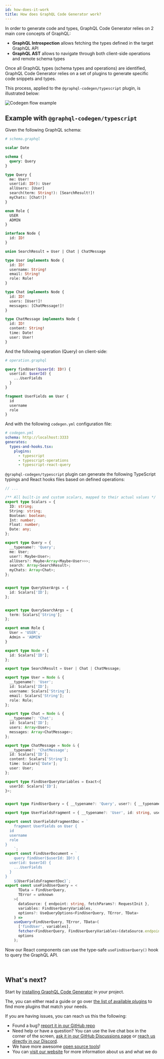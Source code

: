 ```yaml
---
id: how-does-it-work
title: How does GraphQL Code Generator work?
---
```


In order to generate code and types, GraphQL Code Generator relies on 2 main core concepts of GraphQL:

- **GraphQL Introspection** allows fetching the types defined in the target GraphQL API
- **GraphQL AST** allows to navigate through both client-side operations and remote schema types

Once all GraphQL types (schema types and operations) are identified, GraphQL Code Generator relies on a set of plugins to generate specific code snippets and types.

This process, applied to the `@graphql-codegen/typescript` plugin, is illustrated below:


![Codegen flow example](/assets/illustrations/codegen_flow1.png)


## Example with `@graphql-codegen/typescript`


Given the following GraphQL schema:

```graphql
# schema.graphql

scalar Date

schema {
  query: Query
}

type Query {
  me: User!
  user(id: ID!): User
  allUsers: [User]
  search(term: String!): [SearchResult!]!
  myChats: [Chat!]!
}

enum Role {
  USER
  ADMIN
}

interface Node {
  id: ID!
}

union SearchResult = User | Chat | ChatMessage

type User implements Node {
  id: ID!
  username: String!
  email: String!
  role: Role!
}

type Chat implements Node {
  id: ID!
  users: [User!]!
  messages: [ChatMessage!]!
}

type ChatMessage implements Node {
  id: ID!
  content: String!
  time: Date!
  user: User!
}
```

And the following operation (Query) on client-side:

```graphql
# operation.graphql

query findUser($userId: ID!) {
  user(id: $userId) {
    ...UserFields
  }
}

fragment UserFields on User {
  id
  username
  role
}
```

And with the following `codegen.yml` configuration file:

```yml
# codegen.yml
schema: http://localhost:3333
generates:
  types-and-hooks.tsx:
    plugins:
      - typescript
      - typescript-operations
      - typescript-react-query
```

`@graphql-codegen/typescript` plugin can generate the following TypeScript typings and React hooks files based on defined operations:

```ts
// ...

/** All built-in and custom scalars, mapped to their actual values */
export type Scalars = {
  ID: string;
  String: string;
  Boolean: boolean;
  Int: number;
  Float: number;
  Date: any;
};

export type Query = {
  __typename?: 'Query';
  me: User;
  user?: Maybe<User>;
  allUsers?: Maybe<Array<Maybe<User>>>;
  search: Array<SearchResult>;
  myChats: Array<Chat>;
};


export type QueryUserArgs = {
  id: Scalars['ID'];
};


export type QuerySearchArgs = {
  term: Scalars['String'];
};

export enum Role {
  User = 'USER',
  Admin = 'ADMIN'
}

export type Node = {
  id: Scalars['ID'];
};

export type SearchResult = User | Chat | ChatMessage;

export type User = Node & {
  __typename?: 'User';
  id: Scalars['ID'];
  username: Scalars['String'];
  email: Scalars['String'];
  role: Role;
};

export type Chat = Node & {
  __typename?: 'Chat';
  id: Scalars['ID'];
  users: Array<User>;
  messages: Array<ChatMessage>;
};

export type ChatMessage = Node & {
  __typename?: 'ChatMessage';
  id: Scalars['ID'];
  content: Scalars['String'];
  time: Scalars['Date'];
  user: User;
};

export type FindUserQueryVariables = Exact<{
  userId: Scalars['ID'];
}>;


export type FindUserQuery = { __typename?: 'Query', user?: { __typename?: 'User', id: string, username: string, role: Role } | null | undefined };

export type UserFieldsFragment = { __typename?: 'User', id: string, username: string, role: Role };

export const UserFieldsFragmentDoc = `
    fragment UserFields on User {
  id
  username
  role
}
    `;
export const FindUserDocument = `
    query findUser($userId: ID!) {
  user(id: $userId) {
    ...UserFields
  }
}
    ${UserFieldsFragmentDoc}`;
export const useFindUserQuery = <
      TData = FindUserQuery,
      TError = unknown
    >(
      dataSource: { endpoint: string, fetchParams?: RequestInit },
      variables: FindUserQueryVariables,
      options?: UseQueryOptions<FindUserQuery, TError, TData>
    ) =>
    useQuery<FindUserQuery, TError, TData>(
      ['findUser', variables],
      fetcher<FindUserQuery, FindUserQueryVariables>(dataSource.endpoint, dataSource.fetchParams || {}, FindUserDocument, variables),
      options
    );
```

Now our React components can use the type-safe `useFindUserQuery()` hook to query the GraphQL API.

<p>&nbsp;</p>

## What's next?

Start by [installing GraphQL Code Generator](/docs/getting-started/installation) in your project.

The, you can either read a guide or go over [the list of available plugins](/plugins) to find more plugins that match your needs.

If you are having issues, you can reach us this the following:

- Found a bug? [report it in our GitHub repo](https://github.com/dotansimha/graphql-code-generator)
- Need help or have a question? You can use the live chat box in the corner of the screen, [ask it in our GitHub Discussions page](https://github.com/dotansimha/graphql-code-generator/discussions) or [reach us directly in our Discord](http://bit.ly/guild-chat).
- We have more awesome [open source tools](https://github.com/the-guild-org/Stack)!
- You can [visit our website](http://the-guild.dev) for more information about us and what we do
